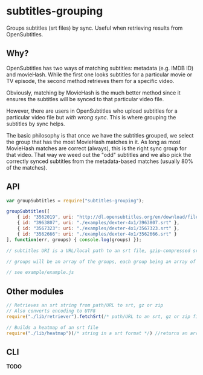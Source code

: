 # subtitles-grouping
Groups subtitles (srt files) by sync. Useful when retrieving results from OpenSubtitles.

Why?
-----
OpenSubtitles has two ways of matching subtitles: metadata (e.g. IMDB ID) and movieHash. While the first one looks subtitles for a particular movie or TV episode, the second method retrieves them for a specific video.

Obviously, matching by MovieHash is the much better method since it ensures the subtitles will be synced to that particular video file.

However, there are users in OpenSubtitles who upload subtitles for a particular video file but *with wrong sync*. This is where grouping the subtitles by sync helps.

The basic philosophy is that once we have the subtitles grouped, we select the group that has the most MovieHash matches in it. As long as most MovieHash matches are correct (always), this is the right sync group for that video. That way we weed out the "odd" subtitles and we also pick the correctly synced subtitles from the metadata-based matches (usually 80% of the matches).


API
-----
```javascript
var groupSubtitles = require("subtitles-grouping");

groupSubtitles([
	{ id: "3562019", uri: "http://dl.opensubtitles.org/en/download/filead/src-api/vrf-52c7037c6b/sid-vo81ml26hrarcsciua7gd44ta6/1952189414.gz" },
	{ id: "3963807", uri: "./examples/dexter-4x1/3963807.srt" },
	{ id: "3567323": uri: "./examples/dexter-4x1/3567323.srt" },
	{ id: "3562666": uri: "./examples/dexter-4x1/3562666.srt" }
], function(err, groups) { console.log(groups) });

// subtitles URI is a URL/local path to an srt file, gzip-compressed srt or a zip containing an srt

// groups will be an array of the groups, each group being an array of subtitles as given to groupSubtitles() but also with a ``.heatmap`` property

// see example/example.js
```

Other modules
-------
```javascript
// Retrieves an srt string from path/URL to srt, gz or zip
// Also converts encoding to UTF8
require("./lib/retriever").fetchSrt(/* path/URL to an srt, gz or zip file */, function(err,buf) {  })`` 

// Builds a heatmap of an srt file
require("./lib/heatmap")(/* string in a srt format */) //returns an array heatmap of that srt
```



CLI
-----
**TODO**
